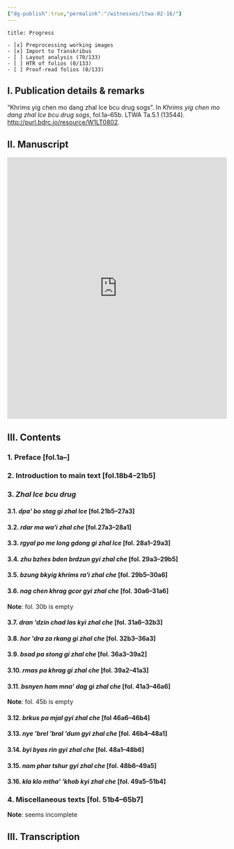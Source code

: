 ```yaml
---
{"dg-publish":true,"permalink":"/witnesses/ltwa-02-16/"}
---
```


```ad-check
title: Progress

- [x] Preprocessing working images
- [x] Import to Transkribus
- [ ] Layout analysis (70/133)
- [ ] HTR of folios (0/133)
- [ ] Proof-read folios (0/133)

```

## I. Publication details & remarks

“Khrims yig chen mo dang zhal lce bcu drug sogs”. In *Khrims yig chen mo dang zhal lce bcu drug sogs*, fol.1a–65b. LTWA Ta.5.1 (13544). http://purl.bdrc.io/resource/W1LT0802.

## II. Manuscript
<iframe src="https://projectmirador.org/embed/?iiif-content=https://iiifpres.bdrc.io/vo:bdr:I1LT0802/manifest" width="100%" height="600px" style="border: none;"> </iframe>


## III. Contents

### 1.  Preface \[fol.1a–]

### 2. Introduction to main text \[fol.18b4–21b5]
### 3. *Zhal lce bcu drug*   
#### 3.1. *dpa' bo stag gi zhal lce* \[fol.21b5–27a3]
#### 3.2. *rdar ma wa'i zhal che* \[fol.27a3–28a1]
#### 3.3. *rgyal po me long gdong gi zhal lce* \[fol. 28a1–29a3]
#### 3.4. *zhu bzhes bden brdzun gyi zhal che* \[fol. 29a3–29b5]
#### 3.5. *bzung bkyig khrims ra'i zhal che* \[fol. 29b5–30a6]
#### 3.6. *nag chen khrag gcor gyi zhal che* \[fol. 30a6–31a6] 
**Note**: fol. 30b is empty
#### 3.7. *dran 'dzin chad las kyi zhal che* \[fol. 31a6–32b3]
#### 3.8. *hor 'dra za rkang gi zhal che* \[fol. 32b3–36a3]
#### 3.9. *bsad pa stong gi zhal che* \[fol. 36a3–39a2] 

#### 3.10. *rmas pa khrag gi zhal che* \[fol. 39a2–41a3]
#### 3.11. *bsnyen ham mna' dag gi zhal che* \[fol. 41a3–46a6]  
**Note**: fol. 45b is empty
#### 3.12. *brkus pa mjal gyi zhal che* \[fol 46a6–46b4]
#### 3.13. *nye 'brel 'bral 'dum gyi zhal che* \[fol. 46b4–48a1]
#### 3.14. *byi byas rin gyi zhal che* \[fol. 48a1–48b6] 

#### 3.15. *nam phar tshur gyi zhal che* \[fol. 48b6–49a5]
#### 3.16. *kla klo mtha' 'khob kyi zhal che* \[fol. 49a5–51b4]

### 4. Miscellaneous texts \[fol. 51b4–65b7]
**Note**: seems incomplete
## III. Transcription